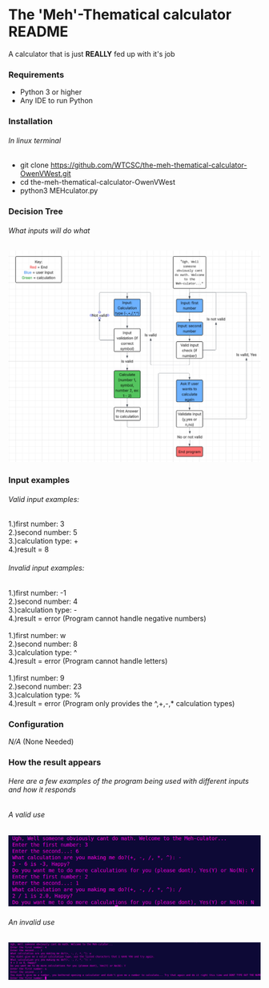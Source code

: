 # The 'Meh'-Thematical calculator README
A calculator that is just **REALLY** fed up with it's job
### Requirements
- Python 3 or higher
- Any IDE to run Python
### Installation
###### In linux terminal  
- git clone https://github.com/WTCSC/the-meh-thematical-calculator-OwenVWest.git
- cd the-meh-thematical-calculator-OwenVWest
- python3 MEHculator.py
### Decision Tree
###### What inputs will do what
![Decision Tree](Decisiontree.jpg)
### Input examples
###### Valid input examples:  
1.)first number: 3  
2.)second number: 5  
3.)calculation type: +  
4.)result = 8  
###### Invalid input examples:
1.)first number: -1  
2.)second number: 4  
3.)calculation type: -  
4.)result = error (Program cannot handle negative numbers)  
<br>
1.)first number: w  
2.)second number: 8  
3.)calculation type: ^  
4.)result = error (Program cannot handle letters)
<br>
<br>
1.)first number: 9  
2.)second number: 23  
3.)calculation type: %  
4.)result = error (Program only provides the ^,+,-,* calculation types)
<br>
### Configuration
_N/A_ (None Needed)
### How the result appears
###### Here are a few examples of the program being used with different inputs and how it responds
###### A valid use
![ValidCalc](validcalc.jpg)
###### An invalid use
![InvalidCalc](invalidcalc.jpg)
